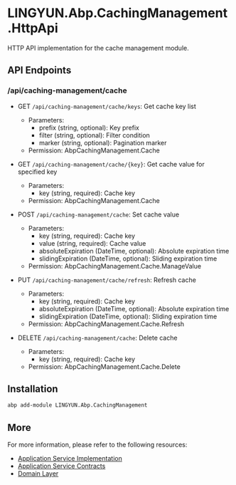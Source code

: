 # LINGYUN.Abp.CachingManagement.HttpApi

HTTP API implementation for the cache management module.

## API Endpoints

### /api/caching-management/cache

* GET `/api/caching-management/cache/keys`: Get cache key list
  * Parameters:
    * prefix (string, optional): Key prefix
    * filter (string, optional): Filter condition
    * marker (string, optional): Pagination marker
  * Permission: AbpCachingManagement.Cache

* GET `/api/caching-management/cache/{key}`: Get cache value for specified key
  * Parameters:
    * key (string, required): Cache key
  * Permission: AbpCachingManagement.Cache

* POST `/api/caching-management/cache`: Set cache value
  * Parameters:
    * key (string, required): Cache key
    * value (string, required): Cache value
    * absoluteExpiration (DateTime, optional): Absolute expiration time
    * slidingExpiration (DateTime, optional): Sliding expiration time
  * Permission: AbpCachingManagement.Cache.ManageValue

* PUT `/api/caching-management/cache/refresh`: Refresh cache
  * Parameters:
    * key (string, required): Cache key
    * absoluteExpiration (DateTime, optional): Absolute expiration time
    * slidingExpiration (DateTime, optional): Sliding expiration time
  * Permission: AbpCachingManagement.Cache.Refresh

* DELETE `/api/caching-management/cache`: Delete cache
  * Parameters:
    * key (string, required): Cache key
  * Permission: AbpCachingManagement.Cache.Delete

## Installation

```bash
abp add-module LINGYUN.Abp.CachingManagement
```

## More

For more information, please refer to the following resources:

* [Application Service Implementation](../LINGYUN.Abp.CachingManagement.Application/README.EN.md)
* [Application Service Contracts](../LINGYUN.Abp.CachingManagement.Application.Contracts/README.EN.md)
* [Domain Layer](../LINGYUN.Abp.CachingManagement.Domain/README.EN.md)
